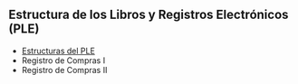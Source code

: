 ## Estructura de los Libros y Registros Electrónicos (PLE)
  - [Estructuras del PLE](https://emprender.sunat.gob.pe/estructurasple)
  - Registro de Compras I
  - Registro de Compras II
